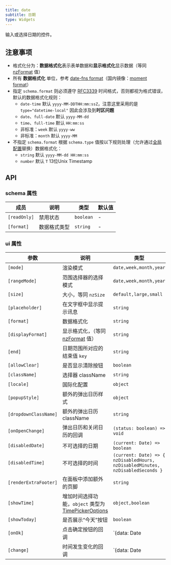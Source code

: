 ```yaml
---
title: date
subtitle: 日期
type: Widgets
---
```


输入或选择日期的控件。

## 注意事项

- 格式化分为：**数据格式化**表示表单数据和**显示格式化**显示数据（等同 [nzFormat](https://ng.ant.design/components/date-picker/zh#api) 值）
- 所有 **数据格式化** 单位，参考 [date-fns format](https://date-fns.org/v1.29.0/docs/format)（国内镜像：[moment format](http://momentjs.cn/docs/#/displaying/format/)）
- 指定 `schema.format` 则必须遵守 [RFC3339](https://tools.ietf.org/html/rfc3339#section-5.6) 时间格式，否则都视为格式错误，默认的数据格式化规则：
  - `date-time` 默认 `yyyy-MM-DDTHH:mm:ssZ`，注意这里采用的是 `type="datetime-local"` 因此会涉及到**时区问题**
  - `date`、`full-date` 默认 `yyyy-MM-dd`
  - `time`、`full-time` 默认 `HH:mm:ss`
  - 非标准：`week` 默认 `yyyy-ww`
  - 非标准：`month` 默认 `yyyy-MM`
- 不指定 `schema.format` 根据 `schema.type` 值按以下规则处理（允许通过[全局配置](/docs/global-config)替换）数据格式化：
  - `string` 默认 `yyyy-MM-dd HH:mm:ss`
  - `number` 默认 `T` 13位Unix Timestamp

## API

### schema 属性

| 成员 | 说明 | 类型 | 默认值 |
|----|----|----|-----|
| `[readOnly]` | 禁用状态 | `boolean` | - |
| `[format]` | 数据格式类型 | `string` | - |

### ui 属性

| 参数 | 说明 | 类型 | 默认值 |
|----|----|----|-----|
| `[mode]` | 渲染模式 | `date,week,month,year` | `date` |
| `[rangeMode]` | 范围选择器的选择模式 | `date,week,month,year` | `date` |
| `[size]` | 大小，等同 `nzSize` | `default,large,small` | - |
| `[placeholder]` | 在文字框中显示提示讯息 | `string` | - |
| `[format]` | 数据格式化 | `string` | - |
| `[displayFormat]` | 显示格式化，（等同 [nzFormat](https://ng.ant.design/components/date-picker/zh#api) 值） | `string` | `yyyy-MM-dd HH:mm:ss` |
| `[end]` | 日期范围所对应的结束值 `key` | `string` | - |
| `[allowClear]` | 是否显示清除按钮 | `boolean` | `true` |
| `[className]` | 选择器 className | `string` | - |
| `[locale]` | 国际化配置 | `object` | - |
| `[popupStyle]` | 额外的弹出日历样式 | `object` | - |
| `[dropdownClassName]` | 额外的弹出日历 className | `string` | - |
| `[onOpenChange]` | 弹出日历和关闭日历的回调 | `(status: boolean) => void` | - |
| `[disabledDate]` | 不可选择的日期 | `(current: Date) => boolean` | - |
| `[disabledTime]` | 不可选择的时间 | `(current: Date) => { nzDisabledHours, nzDisabledMinutes, nzDisabledSeconds }` | - |
| `[renderExtraFooter]` | 在面板中添加额外的页脚 | `string` | - |
| `[showTime]` | 增加时间选择功能，`object` 类型为 [TimePickerOptions](https://ng.ant.design/components/time-picker/en#api) | `object,boolean` | `true` |
| `[showToday]` | 是否展示“今天”按钮 | `boolean` | `true` |
| `[onOk]` | 点击确定按钮的回调 | `(data: Date | Date[]) => void` | - |
| `[change]` | 时间发生变化的回调 | `(data: Date | Date[]) => void` | - |
